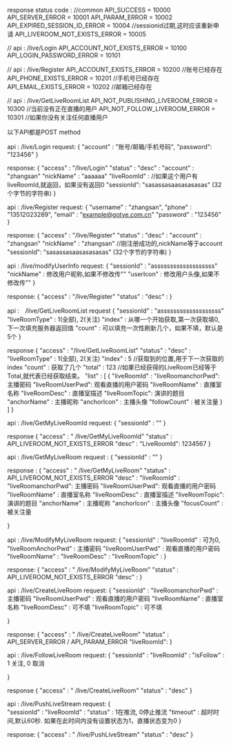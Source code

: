response status code :
//common
API_SUCCESS                  = 10000
API_SERVER_ERROR             = 10001
API_PARAM_ERROR              = 10002
API_EXPIRED_SESSION_ID_ERROR = 10004    //sessionid过期,这时应该重新申请
API_LIVEROOM_NOT_EXISTS_ERROR = 10005

// api : /live/Login
API_ACCOUNT_NOT_EXISTS_ERROR = 10100
API_LOGIN_PASSWORD_ERROR     = 10101

// api : /live/Register
API_ACCOUNT_EXISTS_ERROR     = 10200  //账号已经存在
API_PHONE_EXISTS_ERROR       = 10201  //手机号已经存在
API_EMAIL_EXISTS_ERROR       = 10202  //邮箱已经存在

// api : /live/GetLiveRoomList
API_NOT_PUBLISHING_LIVEROOM_ERROR = 10300  //当前没有正在直播的用户
API_NOT_FOLLOW_LIVEROOM_ERROR = 10301  //如果你没有关注任何直播用户



以下API都是POST method

api : /live/Login
request:
{
    "account" : "账号/邮箱/手机号码",
    "password": "123456"
}

response:
{
    "access"   : "/live/Login"
    "status"   :
    "desc"     :
    "account"  : "zhangsan"
    "nickName" : "aaaaaa"
    "liveRoomId" : //如果这个用户有liveRoomId,就返回，如果没有返回0
    "sessionId": "sasassasaasasasasas" (32个字节的字符串)
}

api : /live/Register
request:
{
    "username" : "zhangsan",
    "phone"    : "13512023289",
    "email"    : "example@gotye.com.cn"
    "password" : "123456"
}

response:
{
    "access"   : "/live/Register"
    "status"   :
    "desc"     :
    "account"  : "zhangsan"
    "nickName" : "zhangsan" //刚注册成功的,nickName等于account
    "sessionId": "sasassasaasasasasas" (32个字节的字符串)
}

api : /live/modifyUserInfo
request:
{
    "sessionId" : "asssssssssssssssssss"
	"nickName"  : 修改用户昵称,如果不修改传""
	"userIcon"  : 修改用户头像,如果不修改传""
}

response:
{
    "access"   : "/live/Register"
    "status"   :
    "desc"     :
}

api :　/live/GetLiveRoomList
request
{
    "sessionId"     : "asssssssssssssssssss"
    "liveRoomType"  : 1(全部), 2(关注)
    "index"         : 从哪一个开始获取,第一次获取填0,下一次填充服务器返回值
    "count"         : 可以填充一次性刷新几个，如果不填，默认是5个
}

response
{
    "access"   : "/live/GetLiveRoomList"
    "status"   :
    "desc"     :
    "liveRoomType" : 1(全部), 2(关注)
    "index"    : 5     //获取到的位置,用于下一次获取的index
    "count"    : 获取了几个
    "total"    : 123    //如果已经获得的LiveRoom已经等于Total,就代表已经获取结束。
    "list"     : [
        {
            "liveRoomId" :
            "liveRoomanchorPwd": 主播密码
            "liveRoomUserPwd": 观看直播的用户密码
            "liveRoomName" : 直播室名称
            "liveRoomDesc" : 直播室描述
            "liveRoomTopic": 演讲的题目
            "anchorName"   : 主播昵称
            "anchorIcon"   : 主播头像
            "followCount"  : 被关注量
        }
    ]
}

api : /live/GetMyLiveRoomId
request:
{
    "sessionId" : ""
}

response
{
    "access"   : " /live/GetMyLiveRoomId"
    "status"   : API_LIVEROOM_NOT_EXISTS_ERROR
    "desc"     :
    "LiveRoomId": 1234567
}

api : /live/GetMyLiveRoom
request :
{
    "sessionId" : ""
}

response :
{
    "access"   : " /live/GetMyLiveRoom"
    "status"   : API_LIVEROOM_NOT_EXISTS_ERROR
    "desc"     :
    "liveRoomId" :
    "liveRoomanchorPwd": 主播密码
    "liveRoomUserPwd": 观看直播的用户密码
    "liveRoomName" : 直播室名称
    "liveRoomDesc" : 直播室描述
    "liveRoomTopic": 演讲的题目
    "anchorName"   : 主播昵称
    "anchorIcon"   : 主播头像
    "focusCount"   : 被关注量

}



api : /live/ModifyMyLiveRoom
request:
{
	"sessionId"  :
	"liveRoomId" :        可为0,
	"liveRoomAnchorPwd" : 主播密码
	"liveRoomUserPwd"   : 观看直播的用户密码
	"liveRoomName"      :
	"liveRoomDesc"      :
	"liveRoomTopic"     :
}

response:
{
    "access" : " /live/ModifyMyLiveRoom"
    "status" : API_LIVEROOM_NOT_EXISTS_ERROR
    "desc"   : 
}

api : /live/CreateLiveRoom
request:
{
    "sessionId"    :
	"liveRoomanchorPwd" : 主播密码
	"liveRoomUserPwd"   : 观看直播的用户密码
	"liveRoomName"      : 直播室名称
	"liveRoomDesc"      : 可不填
	"liveRoomTopic"     : 可不填

}

response:
{
    "access"    : " /live/CreateLiveRoom"
    "status"    : API_SERVER_ERROR / API_PARAM_ERROR
    "liveRoomId":
}

api : /live/FollowLiveRoom
request:
{
    "sessionId"  :
	"liveRoomId" :
    "isFollow"   : 1 关注, 0 取消

}

response
{
    "access"    : " /live/CreateLiveRoom"
    "status"    :
    "desc"
}


api : /live/PushLiveStream
request:
{    
	"sessionId"  :
	"liveRoomId" :
    "status"     : 1在推流, 0停止推流
	"timeout"    : 超时时间,默认60秒. 如果在此时间内没有设置状态为1，直播状态变为0
}

response:
{
    "access"    : " /live/PushLiveStream"
    "status"    :
    "desc"
}
